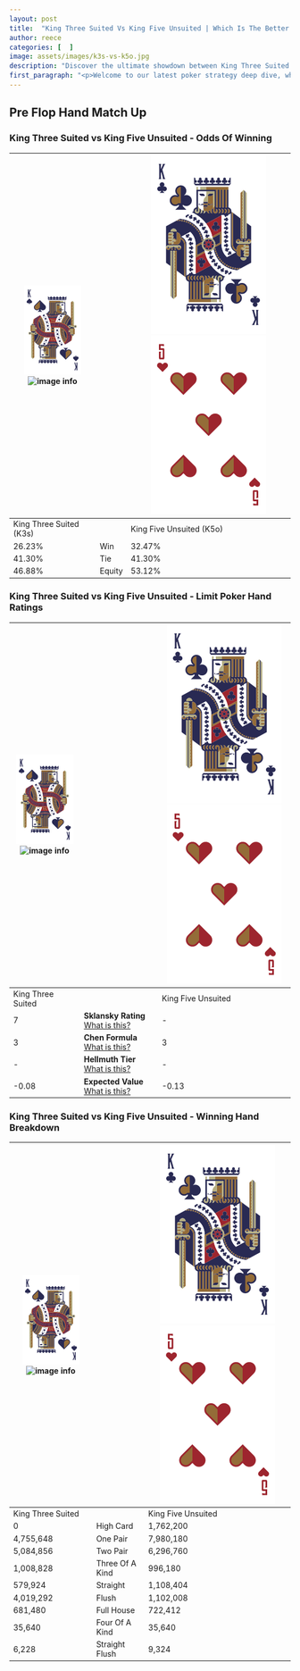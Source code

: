 ```yaml
---
layout: post
title:  "King Three Suited Vs King Five Unsuited | Which Is The Better Hand In Poker? A Complete Guide"
author: reece
categories: [  ]
image: assets/images/k3s-vs-k5o.jpg
description: "Discover the ultimate showdown between King Three Suited and King Five Unsuited in poker! Uncover the odds, strategies, and scenarios where one hand triumphs over the other. Get ready to up your poker game with this thrilling analysis."
first_paragraph: "<p>Welcome to our latest poker strategy deep dive, where we're pitting two distinct hands against each other in a high-stakes showdown: King Three Suited vs King Five Unsuited.</p><p>In the dynamic world of poker, every decision counts, and knowing which hand holds the upper hand is key to your success at the table.</p><p>In this article, we'll dissect these two hands, explore the scenarios where one dominates the other, and equip you with the knowledge to make strategic choices that can tip the odds in your favor.</p><p>Get ready to unravel the intriguing dynamics of these poker hands and elevate your game to new heights.</p>"
---
```




[comment]: # (sp0)

## Pre Flop Hand Match Up

<div class="table hand-ratings" markdown="1"> 



### King Three Suited vs King Five Unsuited - Odds Of Winning


    
| ![image info](assets/images/hand1/K.png) ![image info](assets/images/hand1/3s.png) |  | ![image info](assets/images/hand2/K.png) ![image info](assets/images/hand2/5o.png) |
| -------- | -------- | -------- |
| King Three Suited (K3s) |  | King Five Unsuited (K5o) |
| 26.23% | Win | 32.47% |
| 41.30% | Tie | 41.30% |
| 46.88% | Equity | 53.12% |




[comment]: # (sp1)



### King Three Suited vs King Five Unsuited - Limit Poker Hand Ratings


    
| ![image info](assets/images/hand1/K.png) ![image info](assets/images/hand1/3s.png) |  | ![image info](assets/images/hand2/K.png) ![image info](assets/images/hand2/5o.png) |
| -------- | -------- | -------- |
| King Three Suited |  | King Five Unsuited |
| 7 | **Sklansky Rating** [What is this?](/sklansky-rating-explained) | - |
| 3 | **Chen Formula** [What is this?](/chen-formula-explained) | 3 |
| - | **Hellmuth Tier** [What is this?](/Hellmuth-tier-explained) | - |
| -0.08 | **Expected Value** [What is this?](/expected-value-explained) | -0.13 |




[comment]: # (sp2)



### King Three Suited vs King Five Unsuited - Winning Hand Breakdown


    
| ![image info](assets/images/hand1/K.png) ![image info](assets/images/hand1/3s.png) |  | ![image info](assets/images/hand2/K.png) ![image info](assets/images/hand2/5o.png) |
| -------- | -------- | -------- |
| King Three Suited |  | King Five Unsuited |
| 0 | High Card | 1,762,200 |
| 4,755,648 | One Pair | 7,980,180 |
| 5,084,856 | Two Pair | 6,296,760 |
| 1,008,828 | Three Of A Kind | 996,180 |
| 579,924 | Straight | 1,108,404 |
| 4,019,292 | Flush | 1,102,008 |
| 681,480 | Full House | 722,412 |
| 35,640 | Four Of A Kind | 35,640 |
| 6,228 | Straight Flush | 9,324 |




[comment]: # (sp3)



</div>

[comment]: # (sp4)



[comment]: # (sp5)

